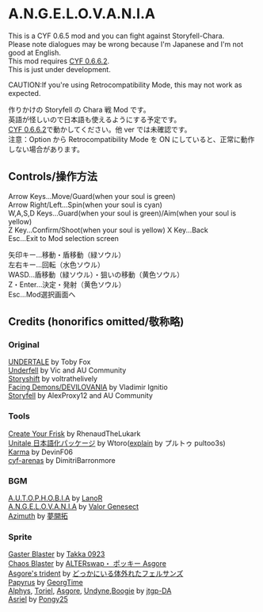 # A.N.G.E.L.O.V.A.N.I.A

This is a CYF 0.6.5 mod and you can fight against Storyfell-Chara.  
Please note dialogues may be wrong because I'm Japanese and I'm not good at English.  
This mod requires [CYF 0.6.6.2](https://github.com/RhenaudTheLukark/CreateYourFrisk/releases).  
This is just under development.

CAUTION:If you're using Retrocompatibility Mode, this may not work as expected.

作りかけの Storyfell の Chara 戦 Mod です。  
英語が怪しいので日本語も使えるようにする予定です。  
[CYF 0.6.6.2](https://github.com/RhenaudTheLukark/CreateYourFrisk/releases)で動かしてください。他 ver では未確認です。  
注意：Option から Retrocompatibility Mode を ON にしていると、正常に動作しない場合があります。

## Controls/操作方法

Arrow Keys...Move/Guard(when your soul is green)  
Arrow Right/Left...Spin(when your soul is cyan)  
W,A,S,D Keys...Guard(when your soul is green)/Aim(when your soul is yellow)  
Z Key...Confirm/Shoot(when your soul is yellow)
X Key...Back  
Esc...Exit to Mod selection screen  
  
  
矢印キー…移動・盾移動（緑ソウル）  
左右キー…回転（水色ソウル）  
WASD…盾移動（緑ソウル）・狙いの移動（黄色ソウル）  
Z・Enter…決定・発射（黄色ソウル）  
Esc...Mod選択画面へ  

## Credits (honorifics omitted/敬称略)

### Original

[UNDERTALE](https://undertale.jp/) by Toby Fox  
[Underfell](https://underfell.tumblr.com/) by Vic and AU Community  
[Storyshift](https://ut-storyshift.tumblr.com/) by voltrathelively  
[Facing Demons/DEVILOVANIA](https://gamejolt.com/games/igb_dv/343813) by Vladimir Ignitio  
[Storyfell](https://storyfell-alternate-universe.tumblr.com/) by AlexProxy12 and AU Community

### Tools

[Create Your Frisk](https://github.com/RhenaudTheLukark/CreateYourFrisk/releases) by RhenaudTheLukark  
[Unitale 日本語化パッケージ](http://www.mediafire.com/file/4854os5xvz0kihd/unitale_Japanese.zip/file) by Wtoro([explain](https://youtu.be/4LRU2k3iCJA) by プルトゥ pultoo3s)  
[Karma](https://github.com/DevinF06/CYF-Libraries) by DevinF06  
[cyf-arenas](https://github.com/DimitriBarronmore/cyf-arenas) by DimitriBarronmore

<!-- [Green Soul](https://www.youtube.com/watch?v=YClhSMdktIk&ab_channel=TheWoodlandEngineer) by Kikori kaihatsu Shaneru
[Yellow Soul](https://www.reddit.com/r/Unitale/comments/7bfmv6/ive_done_a_yellow_soul_library/) by Cipsenas
[Purple Soul](https://www.reddit.com/r/Unitale/comments/46shck/purple_soul_library_w_muffet_attacks/) by Joms   -->

### BGM

[A.U.T.O.P.H.O.B.I.A](https://soundcloud.com/l4n0r/fellshift-autophobia) by [LanoR](https://soundcloud.com/l4n0r)  
[A.N.G.E.L.O.V.A.N.I.A](https://youtu.be/RBGBV7Ash8c) by [Valor Genesect](https://www.youtube.com/c/ValorGenesect/videos)  
[Azimuth](https://youtu.be/RN0CvYlXoDo) by [夢開拓](https://www.youtube.com/channel/UCt9AJ1aOVrRZ9NH0mchqCsg)

### Sprite

[Gaster Blaster](https://www.youtube.com/watch?v=aOSRyij7Law&ab_channel=Takka0923) by [Takka 0923](https://www.youtube.com/channel/UCjaRBuK587iCojDi6VTy1Nw)  
[Chaos Blaster](https://www.youtube.com/watch?v=dGS4iBnhtjI&ab_channel=ALTERswap%E3%83%BB%E3%83%9D%E3%83%83%E3%82%AD%E3%83%BCAsgore) by [ALTERswap・ ポッキー Asgore](https://www.youtube.com/channel/UCWJXAOOg6LtXeuRsa8qwL_g)  
[Asgore's trident](https://www.youtube.com/watch?v=IX-4mD3gpOo&ab_channel=%E3%81%A9%E3%81%A3%E3%81%8B%E3%81%AB%E3%81%84%E3%82%8B%E4%BD%93%E5%A4%96%E3%82%8C%E3%81%9F%E3%83%95%E3%82%A7%E3%83%AB%E3%82%B5%E3%83%B3%E3%82%BA) by [どっかにいる体外れたフェルサンズ](https://www.youtube.com/channel/UCo9M4wZjPkUwA_-hbpSmakw)  
[Papyrus](https://www.deviantart.com/georgtime/art/StoryFell-Papyrus-battle-sprite-737202287) by [GeorgTime](https://www.deviantart.com/georgtime/)  
[Alphys](https://www.deviantart.com/jtgp-da/art/Storyfell-Alphys-Battle-Sprite-698280884), [Toriel](https://www.deviantart.com/jtgp-da/art/Storyfell-Toriel-Battle-Sprite-667015191), [Asgore](https://www.deviantart.com/jtgp-da/art/Storyfell-Asgore-Battle-Sprite-667757719), [Undyne](https://www.deviantart.com/jtgp-da/art/Storyfell-Undyne-Battle-Sprites-866852531),[Boogie](https://www.deviantart.com/jtgp-da/art/Storyfell-Boogie-Battle-Sprite-667000688) by [jtgp-DA](https://www.deviantart.com/jtgp-da/)  
[Asriel](https://www.deviantart.com/pongy25/art/Storyfell-or-Fellshift-idk-Asriel-sprite-757450868) by [Pongy25](https://www.deviantart.com/pongy25/)
